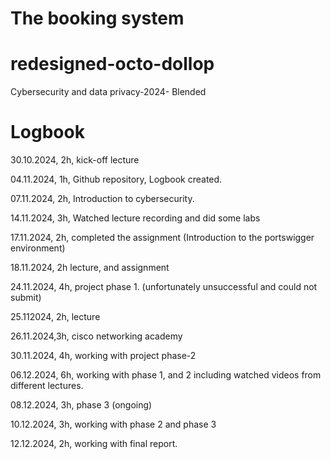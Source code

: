 <h1>The booking system</h1>

# redesigned-octo-dollop
Cybersecurity and data privacy-2024- Blended
# Logbook

30.10.2024, 2h, kick-off lecture

04.11.2024, 1h, Github repository, Logbook created.

07.11.2024, 2h, Introduction to cybersecurity.

14.11.2024, 3h, Watched lecture recording and did some labs

17.11.2024, 2h, completed the assignment (Introduction to the portswigger environment)

18.11.2024, 2h lecture, and assignment

24.11.2024, 4h, project phase 1. (unfortunately unsuccessful and could not submit)

25.112024, 2h, lecture

26.11.2024,3h, cisco networking academy

30.11.2024, 4h, working with project phase-2

06.12.2024, 6h, working with phase 1, and 2 including watched videos from different lectures.

08.12.2024, 3h, phase 3 (ongoing)

10.12.2024, 3h, working with phase 2 and phase 3

12.12.2024, 2h, working with final report.


